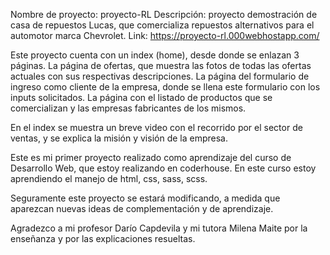 Nombre de proyecto: proyecto-RL
Descripción: proyecto demostración de casa de repuestos Lucas, que comercializa
repuestos alternativos para el automotor marca Chevrolet.
Link: https://proyecto-rl.000webhostapp.com/

Este proyecto cuenta con un index (home), desde donde se enlazan 3 páginas.
La página de ofertas, que muestra las fotos de todas las ofertas actuales con 
sus respectivas descripciones.
La página del formulario de ingreso como cliente de la empresa, donde se llena
este formulario con los inputs solicitados.
La página con el listado de productos que se comercializan y las empresas
fabricantes de los mismos.

En el index se muestra un breve video con el recorrido por el sector de ventas,
y se explica la misión y visión de la empresa.

Este es mi primer proyecto realizado como aprendizaje del curso de Desarrollo 
Web, que estoy realizando en coderhouse.
En este curso estoy aprendiendo el manejo de html, css, sass, scss.

Seguramente este proyecto se estará modificando, a medida que aparezcan nuevas
ideas de complementación y de aprendizaje.

Agradezco a mi profesor Darío Capdevila y mi tutora Milena Maite por la
enseñanza y por las explicaciones resueltas.





